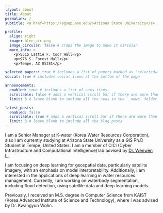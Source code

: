 ```yaml
---
layout: about
title: About
permalink: /
subtitle: <a href=https://sgsup.asu.edu/>Arizona State University</a>. Tempe, AZ, USA

profile:
  align: right
  image: hlee_pic.png
  image_circular: false # crops the image to make it circular
  more_info: >
    <p>5515 Lattie F. Coor Hall</p>
    <p>976 S. Forest Mall</p>
    <p>Tempe, AZ 85281</p>

selected_papers: true # includes a list of papers marked as "selected={true}"
social: true # includes social icons at the bottom of the page

announcements:
  enabled: true # includes a list of news items
  scrollable: false # adds a vertical scroll bar if there are more than 3 news items
  limit: 5 # leave blank to include all the news in the `_news` folder

latest_posts:
  enabled: false
  scrollable: true # adds a vertical scroll bar if there are more than 3 new posts items
  limit: 3 # leave blank to include all the blog posts
---
```


I am a Senior Manager at K-water (Korea Water Resources Corporation), also I am currently studying at Arizona State University as a GIS Ph.D Student in Tempe, United States. I am a member of CICI (Cyber Infrastructure and Computational Intelligence) lab advised by [Dr. Wenwen Li](https://search.asu.edu/profile/1978357). 

I am focusing on deep learning for geospatial data, particularly satellite imagery, with an emphasis on model interpretability. Additionally, I am interested in the applications of deep learning in water resources management. Currently, I am working on waterbody segmentation, including flood detection, using satellite data and deep learning models.

Previously, I received an M.S. degree in Computer Science from KAIST (Korea Advanced Institute of Science and Technology), where I was advised by Dr. Kwangyun Wohn.

